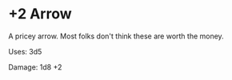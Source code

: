 ﻿# +2 Arrow

A pricey arrow. Most folks don't think these are worth the money.

Uses: 3d5

Damage: 1d8 +2